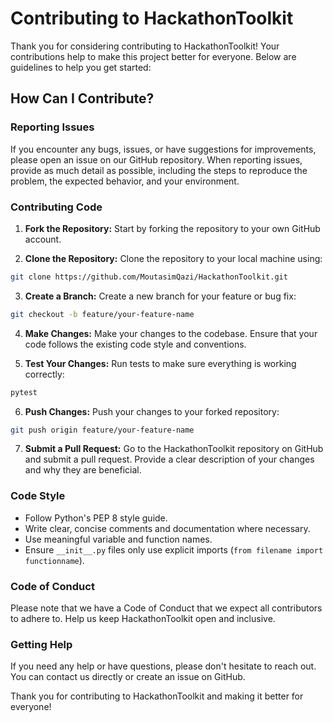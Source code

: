 Contributing to HackathonToolkit
================================

Thank you for considering contributing to HackathonToolkit! Your contributions help to make this project better for everyone. Below are guidelines to help you get started:

How Can I Contribute?
---------------------

### Reporting Issues

If you encounter any bugs, issues, or have suggestions for improvements, please open an issue on our GitHub repository. When reporting issues, provide as much detail as possible, including the steps to reproduce the problem, the expected behavior, and your environment.

### Contributing Code

1.  **Fork the Repository:** Start by forking the repository to your own GitHub account.

2.  **Clone the Repository:** Clone the repository to your local machine using:


 ```bash
git clone https://github.com/MoutasimQazi/HackathonToolkit.git
 ```

3.  **Create a Branch:** Create a new branch for your feature or bug fix:

```bash
git checkout -b feature/your-feature-name
 ``` 

4.  **Make Changes:** Make your changes to the codebase. Ensure that your code follows the existing code style and conventions.

5.  **Test Your Changes:** Run tests to make sure everything is working correctly:


 ```bash
pytest
 ```

6.  **Push Changes:** Push your changes to your forked repository:

 ```bash
git push origin feature/your-feature-name
 ```

7.  **Submit a Pull Request:** Go to the HackathonToolkit repository on GitHub and submit a pull request. Provide a clear description of your changes and why they are beneficial.

### Code Style

-   Follow Python's PEP 8 style guide.
-   Write clear, concise comments and documentation where necessary.
-   Use meaningful variable and function names.
-   Ensure `__init__.py` files only use explicit imports (`from filename import functionname`).

### Code of Conduct

Please note that we have a Code of Conduct that we expect all contributors to adhere to. Help us keep HackathonToolkit open and inclusive.

### Getting Help

If you need any help or have questions, please don't hesitate to reach out. You can contact us directly or create an issue on GitHub.

Thank you for contributing to HackathonToolkit and making it better for everyone!